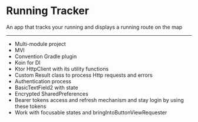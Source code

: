# Running Tracker

An app that tracks your running and displays a running route on the map

---

- Multi-module project
- MVI
- Convention Gradle plugin
- Koin for DI
- Ktor HttpClient with its utility functions
- Custom Result class to process Http requests and errors
- Authentication process
- BasicTextField2 with state
- Encrypted SharedPreferences
- Bearer tokens access and refresh mechanism and stay login by using these tokens
- Work with focusable states and bringIntoButtonViewRequester
